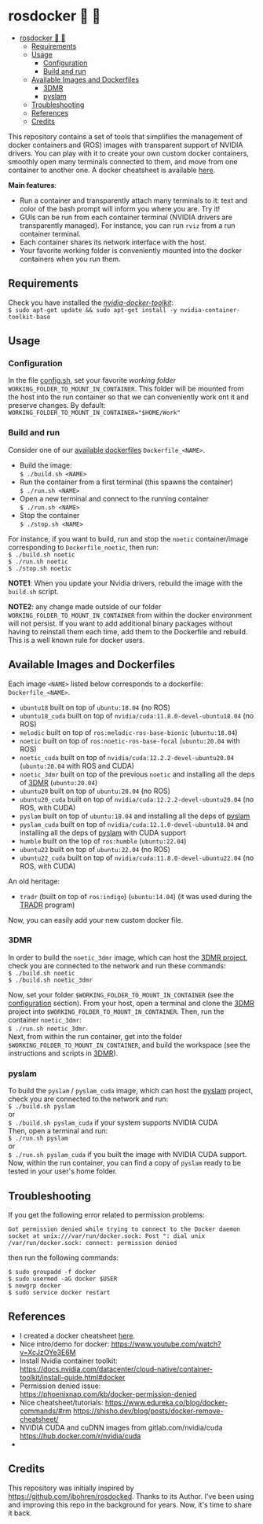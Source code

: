 # rosdocker  🤖 🐳

<!-- TOC -->

- [rosdocker  🤖 🐳](#rosdocker---)
  - [Requirements](#requirements)
  - [Usage](#usage)
    - [Configuration](#configuration)
    - [Build and run](#build-and-run)
  - [Available Images and Dockerfiles](#available-images-and-dockerfiles)
    - [3DMR](#3dmr)
    - [pyslam](#pyslam)
  - [Troubleshooting](#troubleshooting)
  - [References](#references)
  - [Credits](#credits)

<!-- /TOC -->

This repository contains a set of tools that simplifies the management of docker containers and (ROS) images with transparent support of NVIDIA drivers. You can play with it to create your own custom docker containers, smoothly open many terminals connected to them, and move from one container to another one. A docker cheatsheet is available [here](docker_commands.md).

**Main features**:
- Run a container and transparently attach many terminals to it: text and color of the bash prompt will inform you where you are. Try it!
- GUIs can be run from each container terminal (NVIDIA drivers are transparently managed). For instance, you can run `rviz` from a run container terminal. 
- Each container shares its network interface with the host.
- Your favorite working folder is conveniently mounted into the docker containers when you run them. 
  
## Requirements

Check you have installed the *[nvidia-docker-toolkit](https://docs.nvidia.com/datacenter/cloud-native/container-toolkit/latest/install-guide.html#tab-0-0-0)*:   
`$ sudo apt-get update && sudo apt-get install -y nvidia-container-toolkit-base`  

## Usage

### Configuration 

In the file [config.sh](./config.sh), set your favorite *working folder* `WORKING_FOLDER_TO_MOUNT_IN_CONTAINER`. This folder will be mounted from the host into the run container so that we can conveniently work ont it and preserve changes. By default:    
`WORKING_FOLDER_TO_MOUNT_IN_CONTAINER="$HOME/Work"`       


### Build and run  

Consider one of our [available dockerfiles](#available-images-and-dockerfiles) `Dockerfile_<NAME>`. 
* Build the image:      
`$ ./build.sh <NAME>`     
* Run the container from a first terminal (this spawns the container)    
`$ ./run.sh <NAME>`     
* Open a new terminal and connect to the running container     
`$ ./run.sh <NAME>`     
* Stop the container     
`$ ./stop.sh <NAME>`     

For instance, if you want to build, run and stop the `noetic` container/image corresponding to `Dockerfile_noetic`, then run:   
`$ ./build.sh noetic`     
`$ ./run.sh noetic`    
`$ ./stop.sh noetic`   

**NOTE1**: When you update your Nvidia drivers, rebuild the image with the `build.sh` script. 

**NOTE2**: any change made outside of our folder `WORKING_FOLDER_TO_MOUNT_IN_CONTAINER` from within the docker environment will not persist. If you want to add additional binary packages without having to reinstall them each time, add them to the Dockerfile and rebuild. This is a well known rule for docker users. 

## Available Images and Dockerfiles 

Each image `<NAME>` listed below corresponds to a dockerfile: `Dockerfile_<NAME>`. 

- `ubuntu18` built on top of `ubuntu:18.04` (no ROS)
- `ubuntu18_cuda` built on top of `nvidia/cuda:11.8.0-devel-ubuntu18.04` (no ROS)
- `melodic` built on top of `ros:melodic-ros-base-bionic` (`ubuntu:18.04`)
- `noetic` built on top of `ros:noetic-ros-base-focal` (`ubuntu:20.04` with ROS)
- `noetic_cuda` built on top of `nvidia/cuda:12.2.2-devel-ubuntu20.04` (`ubuntu:20.04` with ROS and CUDA)
- `noetic_3dmr` built on top of the previous `noetic` and installing all the deps of [3DMR](https://github.com/luigifreda/3dmr.git)  (`ubuntu:20.04`)
- `ubuntu20` built on top of `ubuntu:20.04` (no ROS)
- `ubuntu20_cuda` built on top of `nvidia/cuda:12.2.2-devel-ubuntu20.04` (no ROS, with CUDA)
- `pyslam` built on top of `ubuntu:18.04`  and installing all the deps of [pyslam](https://github.com/luigifreda/pyslam)
- `pyslam_cuda` built on top of `nvidia/cuda:12.1.0-devel-ubuntu18.04` and installing all the deps of [pyslam](https://github.com/luigifreda/pyslam) with CUDA support
- `humble`  built on the top of `ros:humble` (`ubuntu:22.04`)
- `ubuntu22` built on top of `ubuntu:22.04` (no ROS)
- `ubuntu22_cuda` built on top of `nvidia/cuda:11.8.0-devel-ubuntu22.04` (no ROS, with CUDA) 
  
An old heritage:  
- `tradr` (built on top of `ros:indigo`) (`ubuntu:14.04`) (it was used during the [TRADR](https://www.tradr-project.eu/) program)

Now, you can easily add your new custom docker file. 

### 3DMR  

In order to build the `noetic_3dmr` image, which can host the [3DMR project](https://github.com/luigifreda/3dmr), check you are connected to the network and run these commands:     
`$ ./build.sh noetic`     
`$ ./build.sh noetic_3dmr`      

Now, set your folder `$WORKING_FOLDER_TO_MOUNT_IN_CONTAINER` (see the [configuration](#configuration) section). From your host, open a terminal and clone the [3DMR](https://github.com/luigifreda/3dmr) project into `$WORKING_FOLDER_TO_MOUNT_IN_CONTAINER`. Then, run the container `noetic_3dmr`:    
`$ ./run.sh noetic_3dmr`.      
Next, from within the run container, get into the folder `$WORKING_FOLDER_TO_MOUNT_IN_CONTAINER`, and build the workspace (see the instructions and scripts in [3DMR](https://github.com/luigifreda/3dmr)). 

### pyslam 

To build the `pyslam` / `pyslam_cuda` image, which can host the [pyslam](https://github.com/luigifreda/pyslam) project, check you are connected to the network and run:  
`$ ./build.sh pyslam`         
or        
`$ ./build.sh pyslam_cuda` if your system supports NVIDIA CUDA      
Then, open a terminal and run:      
`$ ./run.sh pyslam`       
or         
`$ ./run.sh pyslam_cuda` if you built the image with NVIDIA CUDA support.           
Now, within the run container, you can find a copy of `pyslam` ready to be tested in your user's home folder.  

## Troubleshooting 

If you get the following error related to permission problems:
```
Got permission denied while trying to connect to the Docker daemon socket at unix:///var/run/docker.sock: Post ": dial unix /var/run/docker.sock: connect: permission denied
```
then run the following commands:
```
$ sudo groupadd -f docker
$ sudo usermod -aG docker $USER
$ newgrp docker
$ sudo service docker restart
``` 

## References

* I created a docker cheatsheet [here](docker_commands.md).
* Nice intro/demo for docker:
  https://www.youtube.com/watch?v=XcJzOYe3E6M 
* Install Nvidia container toolkit:   
  https://docs.nvidia.com/datacenter/cloud-native/container-toolkit/install-guide.html#docker 
* Permission denied issue:     
  https://phoenixnap.com/kb/docker-permission-denied
* Nice cheatsheet/tutorials: 
  https://www.edureka.co/blog/docker-commands/#rm 
  https://shisho.dev/blog/posts/docker-remove-cheatsheet/
* NVIDIA CUDA and cuDNN images from gitlab.com/nvidia/cuda  
  https://hub.docker.com/r/nvidia/cuda
* 

## Credits 

This repository was initially inspired by https://github.com/jbohren/rosdocked. Thanks to its Author. I've been using and improving this repo in the background for years. Now, it's time to share it back.  
